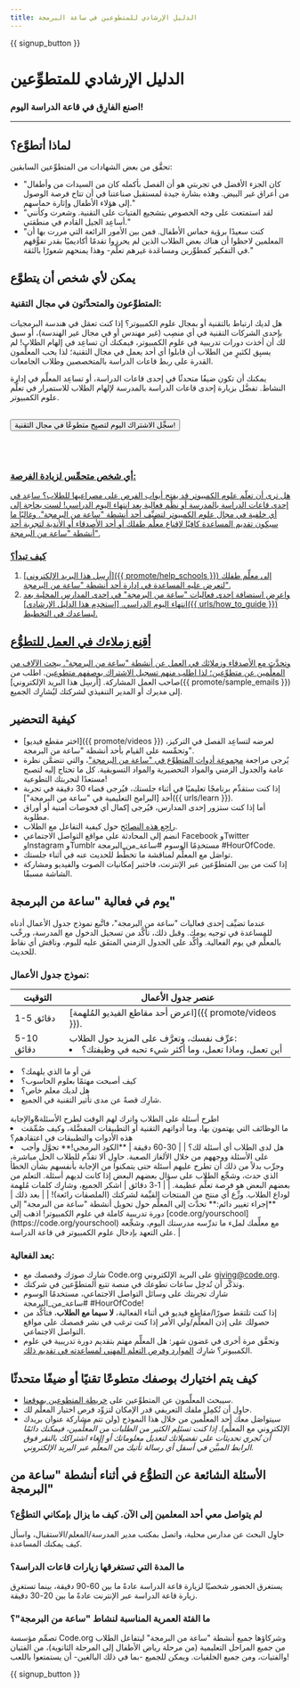 ```yaml
---
title: الدليل الإرشادي للمتطوعين في ساعة البرمجة
---
```


{{ signup_button }}

# الدليل الإرشادي للمتطوِّعين
### اصنع الفارِق في قاعة الدراسة اليوم!

***

## لماذا أتطوَّع؟
تحقَّق من بعض الشهادات من المتطوِّعين السابقين:

- "كان الجزء الأفضل في تجربتي هو أن الفصل بأكمله كان من السيدات من وأطفال من أعراق غير البيض. وهذه بشارة جيدة لمستقبل صناعتنا في أن تتاح فرصة الوصول إلى هؤلاء الأطفال وإثارة حماسهم."
- "لقد استمتعت على وجه الخصوص بتشجيع الفتيات على التقنية. وشعرت وكأنني أساعِد الجيل القادم في منطقتي."
- "كنت سعيدًا برؤية حماس الأطفال. فمن بين الأمور الرائعة التي مررت بها أن المعلمين لاحظوا أن هناك بعض الطلاب الذين لم يحرزوا تقدمًا أكاديميًا بقدر تفوُّقهم في التفكير كمطوِّرين ومساعَدة غيرهم تعلّم- وهذا يمنحهم شعورًا بالثقة."

## يمكن لأي شخص أن يتطوَّع
### المتطوِّعون والمتحدِّثون في مجال التقنية:
هل لديك ارتباط بالتقنية أو بمجال علوم الكمبيوتر؟ إذا كنت تعمَل في هندسة البرمجيات بإحدى الشركات التقنية في أي منصِب (غير مهندس أو في مجال غير الهندسة)، أو سبق لك أن أخذت دورات تدريبية في علوم الكمبيوتر، فيمكنك أن تساعِد في إلهام الطلاب! لم يسبِق لكثيرٍ من الطلاب أن قابلوا أي أحد يعمل في مجال التقنية؛ لذا يحب المعلِّمون القدرة على ربط قاعات الدراسة بالمتخصصين وطلاب الجامعات.

يمكنك أن تكون ضيفًا متحدثًا في إحدى قاعات الدراسة، أو تساعِد المعلِّم في إدارة النشاط. تفضَّل بزيارة إحدى قاعات الدراسة بالمدرسة لإلهام الطلاب للاستمرار في تعلُّم علوم الكمبيوتر.
<br>
<br>

<a href="https://code.org/volunteer"><button>سجِّل الاشتراك اليوم لتصبِح متطوعًا في مجال التقنية!
</button>

<br>
<br>

### أي شخص متحمِّس لزيادة الفرصة:
هل ترى أن تعلّم علوم الكمبيوتر قد يفتح أبواب الفرص على مصراعيها للطلاب؟ ساعِد في إحدى قاعات الدراسة بالمدرسة أو نظِّم فعالية بعد انتهاء اليوم الدراسي! لست بحاجة إلى أي خلفية في مجال علوم الكمبيوتر لتضيِّف أحد أنشطة "ساعة من البرمجة". وغالبًا ما سيكون تقديم المساعدة كافيًا لإقناع معلِّم طفلك أو أحد الأصدقاء أو الأندية لتجربة أحد أنشطة "ساعة من البرمجة".

### كيف تبدأ؟

1. [أرسِل هذا البريد الإلكتروني]({{ promote/help_schools }}) إلى معلِّم طفلك لتعرض عليه المساعدة في إدارة أحد أنشطة "ساعة من البرمجة".
2. واعرِض استضافة إحدى فعاليات "ساعة من البرمجة" في إحدى المدارس المحلية بعد انتهاء اليوم الدراسي. [استخدِم هذا الدليل الإرشادي]({{ urls/how_to_guide }}) ليساعدك في التخطيط.

## أقنِع زملاءك في العمل للتطوُّع
وتحدَّث مع الأصدقاء وزملائك في العمل عن أنشطة "ساعة من البرمجة". يبحث الآلاف من المعلِّمين عن متطوِّعين؛ لذا اطلب منهم [تسجيل الاشتراك بوصفهم متطوعين](https://code.org/volunteer). اطلب من صاحب العمل المشاركة. [أرسِل هذا البريد الإلكتروني]({{ promote/sample_emails }}) إلى مديرك أو المدير التنفيذي لشركتك ليُشارِك الجميع.

## كيفية التحضير
- [اختر مقطع فيديو]({{ promote/videos }}) لعرضه لتساعِد الفصل في التركيز، وتحمِّسه على القيام بأحد أنشطة "ساعة من البرمجة".
- يُرجى مراجعة [مجموعة أدوات المتطوِّع في "ساعة من البرمجة"](/files/hoc-volunteer-toolkit.pdf)، والتي تتضمَّن نظرة عامة والجدول الزمني والمواد التحضيرية والمواد التسويقية. كل ما تحتاج إليه لتصبح مستعدًا لتجربتك التطوعية!
- إذا كنت ستقدِّم برنامجًا تعليميًا في أثناء جلستك، فيُرجى قضاء 30 دقيقة في تجربة أحد [البرامج التعليمية في "ساعة من البرمجة"]({{ urls/learn }}).
- أما إذا كنت ستزور إحدى المدارس، فيُرجى إكمال أي فحوصات أمنية أو أوراق مطلوبة.
- [راجِع هذه النصائح](https://code.org/files/CSTT_Volunteers.pdf) حول كيفية التفاعل مع الطلاب.
- انضم إلى المحادثة على مواقع التواصل الاجتماعي Facebook وTwitter وInstagram وTumblr مستخدِمًا الوسوم #ساعة_من_البرمجة ‎#HourOfCode.
- تواصَل مع المعلِّم لمناقشة ما تخطِّط للحديث عنه في أثناء جلستك.
- إذا كنت من بين المتطوِّعين عبر الإنترنت، فاختبر إمكانيات الصوت والفيديو ومشاركة الشاشة مسبقًا.

## يوم في فعالية "ساعة من البرمجة"
عندما تضيِّف إحدى فعاليات "ساعة من البرمجة"، فاتَّبع نموذج جدول الأعمال أدناه للمساعدة في توجيه يومك. وقبل ذلك، تأكَّد من تسجيل الدخول مع المدرسة، ورحِّب بالمعلِّم في يوم الفعالية. وأكِّد على الجدول الزمني المتفَق عليه لليوم، وناقش أي نقاط للحديث.

### نموذج جدول الأعمال:

| التوقيت     | عنصر جدول الأعمال                                                                                                                                                                                                                                                                                                                          |
| ----------- | ------------------------------------------------------------------------------------------------------------------------------------------------------------------------------------------------------------------------------------------------------------------------------------------------------------------------------------------ |
| 1-5 دقائق   | [اعرض أحد مقاطع الفيديو المُلهمة]({{ promote/videos }}).                                                                                                                                                                                                                                                                                   |
| 5-10 دقائق  | عرِّف نفسك، وتعرَّف على المزيد حول الطلاب: </ul><li>أين تعمل، وماذا تعمل، وما أكثر شيء تحبه في وظيفتك؟
</li><li>مَن أو ما الذي يلهمك؟</li><li>كيف أصبحت مهتمًا بعلوم الحاسوب؟</li><li>هل لديك معلم خاص؟</li><li>شارِك قصةً عن مدى تأثير التقنية في الجميع.
</li><br>اطرح أسئلة على الطلاب واترك لهم الوقت لطرح الأسئلة&والإجابة</br> <li> ما الوظائف التي يهتمون بها، وما أدواتهم التقنية أو التطبيقات المفضَّلة، وكيف صُمِّمَت هذه الأدوات والتطبيقات في اعتقادهم؟
 </li><li> هل لدى الطلاب أي أسئلة لك؟ </ul> |
| 30-60 دقيقة | **الكود البرمجي!** تجوَّل وأجب على الأسئلة ووجههم من خلال الألغاز الصعبة. حاوِل ألا تقدِّم للطلاب الحل مباشرة، وجرِّب بدلاً من ذلك أن تطرح عليهم أسئلة حتى يتمكنوا من الإجابة بأنفسهم بشأن الخطأ الذي حدث، وشجِّع الطلاب على سؤال بعضهم البعض إذا كانت لديهم أسئلة. التعلم من بعضهم البعض هو فرصة تعلُّم عظيمة.                            |
| 1-3 دقائق   | اشكر الجميع، وشارِك كلمات مُلهمة لوداع الطلاب. وزِّع أي منتج من المنتجات القيِّمة لشركتك (الملصقات رائعة)!                                                                                                                                                                                                                                 |
| بعد ذلك     | **إجراء تغيير دائم:** تحدَّث إلى المعلِّم حول تحويل أنشطة "ساعة من البرمجة" إلى دورة تدريبية كاملة في علوم الكمبيوتر! اذهب إلى [code.org/yourschool](https://code.org/yourschool) مع معلِّمك لملء ما تدرِّسه مدرستك اليوم، وشجِّعه على التعهد بإدخال علوم الكمبيوتر في قاعة الدراسة.                                                       |

### بعد الفعالية:
- شارِك صورَك وقصصك مع Code.org على البريد الإلكتروني giving@code.org.
- وتذكَّر أن تُدخِل ساعات تطوعك في منصة تتبع المتطوِّعين في شركتك.
- شارِك تجربتك على وسائل التواصل الاجتماعي، مستخدمًا الوسوم #ساعة_من_البرمجة ‎#HourOfCode!
- إذا كنت تلتقط صورًا/مقاطع فيديو في أثناء الفعالية، **لا سيما مع الطلاب**، فتأكَّد من حصولك على إذن المعلِّم/ولي الأمر إذا كنت ترغب في نشر قصصك على مواقع التواصل الاجتماعي.
- وتحقَّق مرة أخرى في غضون شهر: هل المعلِّم مهتم بتقديم دورة تدريبية في علوم الكمبيوتر؟ شارِك [الموارد وفرص التعلم المهني لمساعدته في تقديم ذلك](https://code.org/yourschool).

## كيف يتم اختيارك بوصفك متطوعًا تقنيًا أو ضيفًا متحدثًا
- سيبحث المعلِّمون عن المتطوِّعين على [خريطة المتطوعين بموقعنا](https://code.org/volunteer/local).
- حاوِل أن تُكمِل ملفك التعريفي قدر الإمكان لتزوِّد فرص اختيار المعلِّم لك.
- سيتواصَل معك أحد المعلِّمين من خلال هذا النموذج (ولن تتم مشاركة عنوان بريدك الإلكتروني مع المعلِّم). *إذا كنت تستَلِم الكثير من الطلبات من المعلِّمين، فيمكنك دائمًا أن تُجري تحديثات على تفضيلاتك لتعديل معلوماتك أو إلغاء اشتراكك بالنقر فوق الرابط المبيَّن في أسفل أي رسالة تأتيك من المعلِّم عبر البريد الإلكتروني.*

## الأسئلة الشائعة عن التطوُّع في أثناء أنشطة "ساعة من البرمجة"

### لم يتواصل معي أحد المعلمين إلى الآن. كيف ما يزال بإمكاني التطوُّع؟
حاوِل البحث عن مدارس محلية، واتصل بمكتب مدير المدرسة/المعلم/الاستقبال، واسأل كيف يمكنك المساعدة.

### ما المدة التي تستغرقها زيارات قاعات الدراسة؟
يستغرق الحضور شخصيًا لزيارة قاعة الدراسة عادةً ما بين 60-90 دقيقة، بينما تستغرِق زيارة قاعة الدراسة عبر الإنترنت عادةً ما بين 20-30 دقيقة.

### ما الفئة العمرية المناسبة لنشاط "ساعة من البرمجة"؟
تصمِّم مؤسسة Code.org وشركاؤها جميع أنشطة "ساعة من البرمجة" ليتفاعل الطلاب من جميع المراحل التعليمية (من مرحلة رياض الأطفال إلى المرحلة الثانوية)، من الفتيان والفتيات، ومن جميع الخلفيات. ويمكن للجميع -بما في ذلك البالغين- أن يستمتعوا باللعب!



{{ signup_button }}
